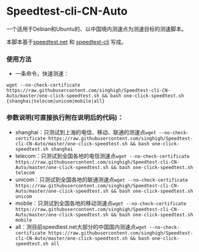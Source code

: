 # Speedtest-cli-CN-Auto

一个适用于Debian和Ubuntu的、以中国境内测速点为测速目标的测速脚本。

本脚本基于[speedtest.net](http://www.speedtest.net) 和 [speedtest-cli](https://github.com/sivel/speedtest-cli) 写成。

### 使用方法
* 一条命令，快速测速：

``
wget --no-check-certificate https://raw.githubusercontent.com/singhigh/Speedtest-cli-CN-Auto/master/one-click-speedtest.sh && bash one-click-speedtest.sh {shanghai|telecom|unicom|mobile|all}
``

### 参数说明(可直接执行附在说明后的代码)：
* shanghai：只测试到上海的电信、移动、联通的测速点``wget --no-check-certificate https://raw.githubusercontent.com/singhigh/Speedtest-cli-CN-Auto/master/one-click-speedtest.sh && bash one-click-speedtest.sh shanghai``
* telecom：只测试到全国各地的电信测速点``wget --no-check-certificate https://raw.githubusercontent.com/singhigh/Speedtest-cli-CN-Auto/master/one-click-speedtest.sh && bash one-click-speedtest.sh telecom``
* unicom：只测试到全国各地的联通测速点``wget --no-check-certificate https://raw.githubusercontent.com/singhigh/Speedtest-cli-CN-Auto/master/one-click-speedtest.sh && bash one-click-speedtest.sh unicom``
* mobile：只测试到全国各地的移动测速点``wget --no-check-certificate https://raw.githubusercontent.com/singhigh/Speedtest-cli-CN-Auto/master/one-click-speedtest.sh && bash one-click-speedtest.sh mobile``
* all：测目前speedtest.net大部分的中国国内测速点``wget --no-check-certificate https://raw.githubusercontent.com/singhigh/Speedtest-cli-CN-Auto/master/one-click-speedtest.sh && bash one-click-speedtest.sh all``


